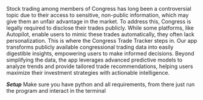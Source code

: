 Stock trading among members of Congress has long been a controversial topic due to their access to sensitive, non-public information, which may give them an unfair advantage in the market. To address this, Congress is legally required to disclose their trades publicly. While some platforms, like Autopilot, enable users to mimic these trades automatically, they often lack personalization. This is where the Congress Trade Tracker steps in. Our app transforms publicly available congressional trading data into easily digestible insights, empowering users to make informed decisions. Beyond simplifying the data, the app leverages advanced predictive models to analyze trends and provide tailored trade recommendations, helping users maximize their investment strategies with actionable intelligence.

***Setup***
Make sure you have python and all requirements, from there just run the program and interact in the terminal
